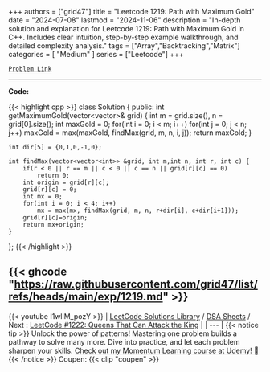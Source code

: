 
+++
authors = ["grid47"]
title = "Leetcode 1219: Path with Maximum Gold"
date = "2024-07-08"
lastmod = "2024-11-06"
description = "In-depth solution and explanation for Leetcode 1219: Path with Maximum Gold in C++. Includes clear intuition, step-by-step example walkthrough, and detailed complexity analysis."
tags = ["Array","Backtracking","Matrix"]
categories = [
    "Medium"
]
series = ["Leetcode"]
+++



[`Problem Link`](https://leetcode.com/problems/path-with-maximum-gold/description/)

---
**Code:**

{{< highlight cpp >}}
class Solution {
public:
    int getMaximumGold(vector<vector<int>>& grid) {
        int m = grid.size(), n = grid[0].size();
        int maxGold = 0;
        for(int i = 0; i < m; i++)
            for(int j = 0; j < n; j++)
                maxGold = max(maxGold, findMax(grid, m, n, i, j));
        return maxGold;
    }
    
    int dir[5] = {0,1,0,-1,0};
    
    int findMax(vector<vector<int>> &grid, int m,int n, int r, int c) {
        if(r < 0 || r == m || c < 0 || c == n || grid[r][c] == 0)
            return 0;
        int origin = grid[r][c];
        grid[r][c] = 0;
        int mx = 0;
        for(int i = 0; i < 4; i++)
            mx = max(mx, findMax(grid, m, n, r+dir[i], c+dir[i+1]));
        grid[r][c]=origin;
        return mx+origin;
    }
};
{{< /highlight >}}

{{< ghcode "https://raw.githubusercontent.com/grid47/list/refs/heads/main/exp/1219.md" >}}
---
{{< youtube I1wllM_pozY >}}
| [LeetCode Solutions Library](https://grid47.xyz/leetcode/) / [DSA Sheets](https://grid47.xyz/sheets/) / Next : [LeetCode #1222: Queens That Can Attack the King](https://grid47.xyz/posts/leetcode-1222-queens-that-can-attack-the-king-solution/) |
| --- |
{{< notice tip >}}
Unlock the power of patterns! Mastering one problem builds a pathway to solve many more. Dive into practice, and let each problem sharpen your skills. [Check out my Momentum Learning course at Udemy! 🚀 ](https://www.udemy.com/course/algorithms-and-data-structures-in-cpp/)
{{< /notice >}}
Coupen: {{< clip "coupen" >}}

